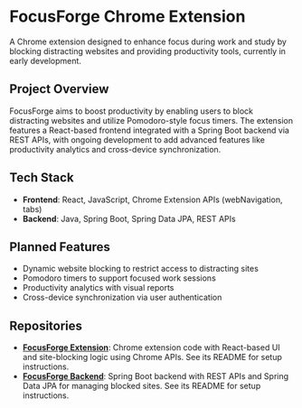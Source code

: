 # FocusForge Chrome Extension

A Chrome extension designed to enhance focus during work and study by blocking distracting websites and providing productivity tools, currently in early development.

## Project Overview

FocusForge aims to boost productivity by enabling users to block distracting websites and utilize Pomodoro-style focus timers. The extension features a React-based frontend integrated with a Spring Boot backend via REST APIs, with ongoing development to add advanced features like productivity analytics and cross-device synchronization.

## Tech Stack

- **Frontend**: React, JavaScript, Chrome Extension APIs (webNavigation, tabs)
- **Backend**: Java, Spring Boot, Spring Data JPA, REST APIs

## Planned Features

- Dynamic website blocking to restrict access to distracting sites
- Pomodoro timers to support focused work sessions
- Productivity analytics with visual reports
- Cross-device synchronization via user authentication

## Repositories

- [**FocusForge Extension**]((https://github.com/yourusername/focusforge-extension)): Chrome extension code with React-based UI and site-blocking logic using Chrome APIs. See its README for setup instructions.
- [**FocusForge Backend**]((https://github.com/yourusername/focusforge-backend)): Spring Boot backend with REST APIs and Spring Data JPA for managing blocked sites. See its README for setup instructions.
